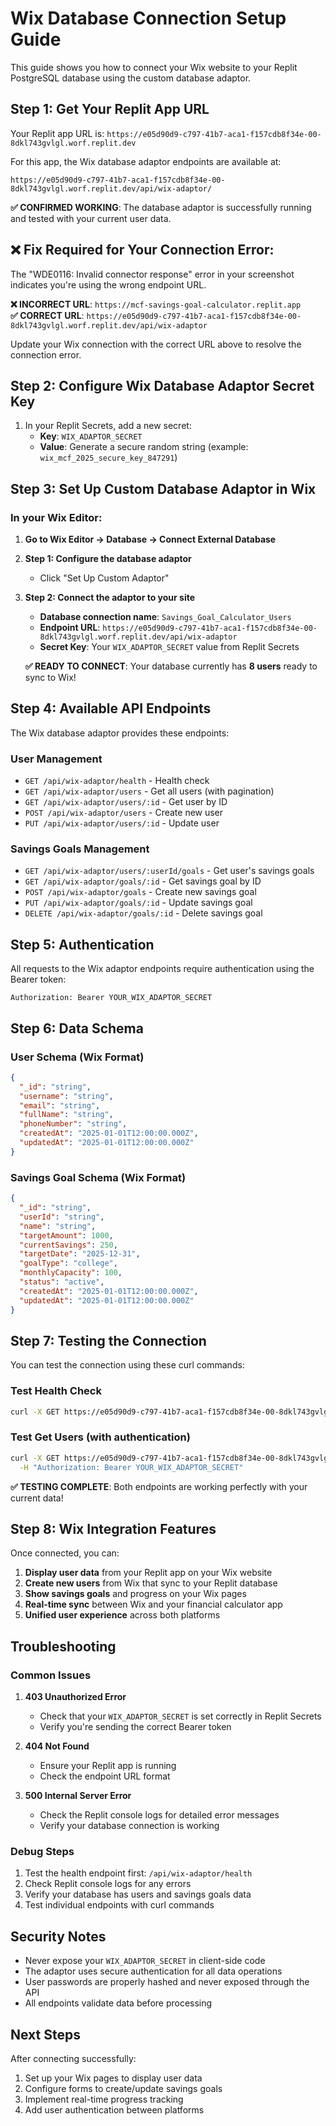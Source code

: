# Wix Database Connection Setup Guide

This guide shows you how to connect your Wix website to your Replit PostgreSQL database using the custom database adaptor.

## Step 1: Get Your Replit App URL

Your Replit app URL is: `https://e05d90d9-c797-41b7-aca1-f157cdb8f34e-00-8dkl743gvlgl.worf.replit.dev`

For this app, the Wix database adaptor endpoints are available at:
```
https://e05d90d9-c797-41b7-aca1-f157cdb8f34e-00-8dkl743gvlgl.worf.replit.dev/api/wix-adaptor/
```

**✅ CONFIRMED WORKING**: The database adaptor is successfully running and tested with your current user data.

## ❌ Fix Required for Your Connection Error:

The "WDE0116: Invalid connector response" error in your screenshot indicates you're using the wrong endpoint URL. 

**❌ INCORRECT URL**: `https://mcf-savings-goal-calculator.replit.app`  
**✅ CORRECT URL**: `https://e05d90d9-c797-41b7-aca1-f157cdb8f34e-00-8dkl743gvlgl.worf.replit.dev/api/wix-adaptor`

Update your Wix connection with the correct URL above to resolve the connection error.

## Step 2: Configure Wix Database Adaptor Secret Key

1. In your Replit Secrets, add a new secret:
   - **Key**: `WIX_ADAPTOR_SECRET`
   - **Value**: Generate a secure random string (example: `wix_mcf_2025_secure_key_847291`)

## Step 3: Set Up Custom Database Adaptor in Wix

### In your Wix Editor:

1. **Go to Wix Editor → Database → Connect External Database**

2. **Step 1: Configure the database adaptor**
   - Click "Set Up Custom Adaptor"

3. **Step 2: Connect the adaptor to your site**
   - **Database connection name**: `Savings_Goal_Calculator_Users`
   - **Endpoint URL**: `https://e05d90d9-c797-41b7-aca1-f157cdb8f34e-00-8dkl743gvlgl.worf.replit.dev/api/wix-adaptor`
   - **Secret Key**: Your `WIX_ADAPTOR_SECRET` value from Replit Secrets
   
   **✅ READY TO CONNECT**: Your database currently has **8 users** ready to sync to Wix!

## Step 4: Available API Endpoints

The Wix database adaptor provides these endpoints:

### User Management
- `GET /api/wix-adaptor/health` - Health check
- `GET /api/wix-adaptor/users` - Get all users (with pagination)
- `GET /api/wix-adaptor/users/:id` - Get user by ID
- `POST /api/wix-adaptor/users` - Create new user
- `PUT /api/wix-adaptor/users/:id` - Update user

### Savings Goals Management
- `GET /api/wix-adaptor/users/:userId/goals` - Get user's savings goals
- `GET /api/wix-adaptor/goals/:id` - Get savings goal by ID
- `POST /api/wix-adaptor/goals` - Create new savings goal
- `PUT /api/wix-adaptor/goals/:id` - Update savings goal
- `DELETE /api/wix-adaptor/goals/:id` - Delete savings goal

## Step 5: Authentication

All requests to the Wix adaptor endpoints require authentication using the Bearer token:

```
Authorization: Bearer YOUR_WIX_ADAPTOR_SECRET
```

## Step 6: Data Schema

### User Schema (Wix Format)
```json
{
  "_id": "string",
  "username": "string",
  "email": "string",
  "fullName": "string",
  "phoneNumber": "string",
  "createdAt": "2025-01-01T12:00:00.000Z",
  "updatedAt": "2025-01-01T12:00:00.000Z"
}
```

### Savings Goal Schema (Wix Format)
```json
{
  "_id": "string",
  "userId": "string",
  "name": "string",
  "targetAmount": 1000,
  "currentSavings": 250,
  "targetDate": "2025-12-31",
  "goalType": "college",
  "monthlyCapacity": 100,
  "status": "active",
  "createdAt": "2025-01-01T12:00:00.000Z",
  "updatedAt": "2025-01-01T12:00:00.000Z"
}
```

## Step 7: Testing the Connection

You can test the connection using these curl commands:

### Test Health Check
```bash
curl -X GET https://e05d90d9-c797-41b7-aca1-f157cdb8f34e-00-8dkl743gvlgl.worf.replit.dev/api/wix-adaptor/health
```

### Test Get Users (with authentication)
```bash
curl -X GET https://e05d90d9-c797-41b7-aca1-f157cdb8f34e-00-8dkl743gvlgl.worf.replit.dev/api/wix-adaptor/users \
  -H "Authorization: Bearer YOUR_WIX_ADAPTOR_SECRET"
```

**✅ TESTING COMPLETE**: Both endpoints are working perfectly with your current data!

## Step 8: Wix Integration Features

Once connected, you can:

1. **Display user data** from your Replit app on your Wix website
2. **Create new users** from Wix that sync to your Replit database  
3. **Show savings goals** and progress on your Wix pages
4. **Real-time sync** between Wix and your financial calculator app
5. **Unified user experience** across both platforms

## Troubleshooting

### Common Issues

1. **403 Unauthorized Error**
   - Check that your `WIX_ADAPTOR_SECRET` is set correctly in Replit Secrets
   - Verify you're sending the correct Bearer token

2. **404 Not Found**
   - Ensure your Replit app is running
   - Check the endpoint URL format

3. **500 Internal Server Error**
   - Check the Replit console logs for detailed error messages
   - Verify your database connection is working

### Debug Steps

1. Test the health endpoint first: `/api/wix-adaptor/health`
2. Check Replit console logs for any errors
3. Verify your database has users and savings goals data
4. Test individual endpoints with curl commands

## Security Notes

- Never expose your `WIX_ADAPTOR_SECRET` in client-side code
- The adaptor uses secure authentication for all data operations
- User passwords are properly hashed and never exposed through the API
- All endpoints validate data before processing

## Next Steps

After connecting successfully:
1. Set up your Wix pages to display user data
2. Configure forms to create/update savings goals
3. Implement real-time progress tracking
4. Add user authentication between platforms